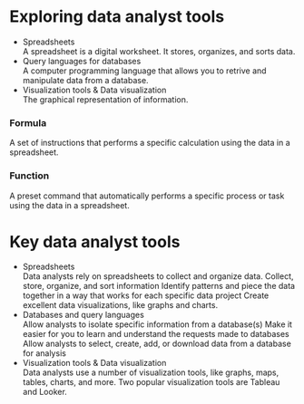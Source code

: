 <h1>Exploring data analyst tools</h1>

<ul>
  <li>Spreadsheets</li>
  A spreadsheet is a digital worksheet. It stores, organizes, and sorts data. 
  <li>Query languages for databases</li>
  A computer programming language that allows you to retrive and manipulate data from a database.
  <li>Visualization tools & Data visualization</li>
  The graphical representation of information.
</ul>
  
  
<h3>Formula</h3>
<p>A set of instructions that performs a specific calculation using the data in a spreadsheet.</p>

<h3>Function</h3>
<p>A preset command that automatically performs a specific process or task using the data in a spreadsheet.</p>


<h1> Key data analyst tools </h1>

<ul>
  <li>Spreadsheets</li>
  Data analysts rely on spreadsheets to collect and organize data. 
  Collect, store, organize, and sort information
  Identify patterns and piece the data together in a way that works for each specific data project
  Create excellent data visualizations, like graphs and charts. 
  
  <li>Databases and query languages</li>
  Allow analysts to isolate specific information from a database(s)
  Make it easier for you to learn and understand the requests made to databases
  Allow analysts to select, create, add, or download data from a database for analysis
  
  <li>Visualization tools & Data visualization</li>
  Data analysts use a number of visualization tools, like graphs, maps, tables, charts, and more. Two popular visualization tools are Tableau and Looker.

</ul>
  


